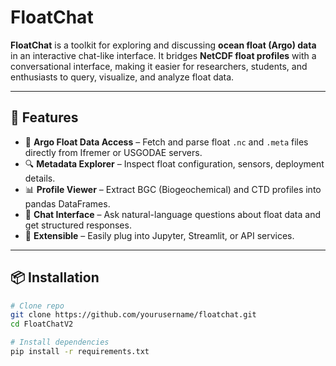 # FloatChat

**FloatChat** is a toolkit for exploring and discussing **ocean float (Argo) data** in an interactive chat-like interface. It bridges **NetCDF float profiles** with a conversational interface, making it easier for researchers, students, and enthusiasts to query, visualize, and analyze float data.

---

## 🚀 Features
- 📡 **Argo Float Data Access** – Fetch and parse float `.nc` and `.meta` files directly from Ifremer or USGODAE servers.  
- 🔍 **Metadata Explorer** – Inspect float configuration, sensors, deployment details.  
- 📊 **Profile Viewer** – Extract BGC (Biogeochemical) and CTD profiles into pandas DataFrames.  
- 💬 **Chat Interface** – Ask natural-language questions about float data and get structured responses.  
- 🔗 **Extensible** – Easily plug into Jupyter, Streamlit, or API services.  

---

## 📦 Installation
```bash
# Clone repo
git clone https://github.com/yourusername/floatchat.git
cd FloatChatV2

# Install dependencies
pip install -r requirements.txt
